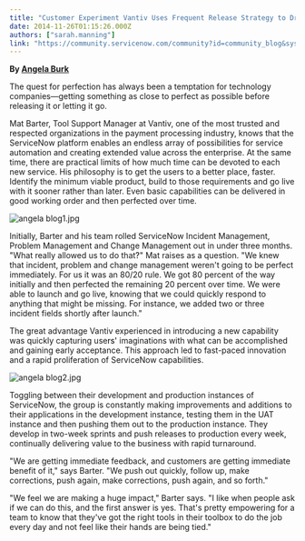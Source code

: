 ```yaml
---
title: "Customer Experiment Vantiv Uses Frequent Release Strategy to Drive Continuous Improvement Of ServiceNow Use"
date: 2014-11-26T01:15:26.000Z
authors: ["sarah.manning"]
link: "https://community.servicenow.com/community?id=community_blog&sys_id=6f7ce2e1dbd0dbc01dcaf3231f9619d1"
---
```

<p><strong>By </strong><a _jive_internal="true" href="/people/angela.burk"><strong>Angela Burk</strong></a></p><p></p><p>The quest for perfection has always been a temptation for technology companies—getting something as close to perfect as possible before releasing it or letting it go.</p><p></p><p>Mat Barter, Tool Support Manager at Vantiv, one of the most trusted and respected organizations in the payment processing industry, knows that the ServiceNow platform enables an endless array of possibilities for service automation and creating extended value across the enterprise. At the same time, there are practical limits of how much time can be devoted to each new service. His philosophy is to get the users to a better place, faster.   Identify the minimum viable product, build to those requirements and go live with it sooner rather than later. Even basic capabilities can be delivered in good working order and then perfected over time.</p><p></p><p><img  alt="angela blog1.jpg" class="image-0 jive-image" src="ff25a04edbdc5304b322f4621f9619da.iix" style="height: auto;"/></p><p></p><p>Initially, Barter and his team rolled ServiceNow Incident Management, Problem Management and Change Management out in under three months. "What really allowed us to do that<span style="color: black;">?</span>" Mat raises as a question. "We knew that incident, problem and change management weren't going to be perfect immediately. For us it was an 80/20 rule. We got 80 percent of the way initially and then perfected the remaining 20 percent over time. We were able to launch and go live, knowing that we could quickly respond to anything that might be missing. For instance, we added two or three incident fields shortly after launch."</p><p></p><p>The great advantage Vantiv experienced in introducing a new capability was quickly capturing use<span style="color: black;">rs'</span> imaginations with what can be accomplished and gaining early acceptance. This approach led to fast-paced innovation and a rapid proliferation of ServiceNow capabilities.</p><p></p><p><img  alt="angela blog2.jpg" class="image-1 jive-image" src="3c2400c2db58db048c8ef4621f9619cc.iix" style="height: auto;"/></p><p></p><p>Toggling between their development and production instances of ServiceNow, the group is constantly making improvements and additions to their applications in the development instance, testing them in the UAT instance and then pushing them out to the production instance. They develop in two-week sprints and push releases to production every week, continually delivering value to the business with rapid turnaround.</p><p></p><p>"We are getting immediate feedback, and customers are getting immediate benefit of it," says Barter. "We push out quickly, follow up, make corrections, push again, make corrections, push again, and so forth."</p><p></p><p>"We feel we are making a huge impact," Barter says. "I like when people ask if we can do this, and the first answer is yes. That's pretty empowering for a team to know that they've got the right tools in their toolbox to do the job every day and not feel like their hands are being tied."</p>